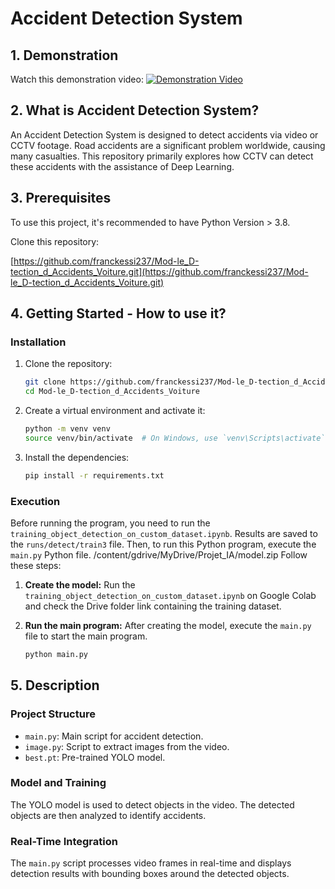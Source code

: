 # Accident Detection System

## 1. Demonstration
Watch this demonstration video:
[![Demonstration Video](https://img.youtube.com/vi/elPecFUnPg4/0.jpg)](https://www.youtube.com/watch?v=elPecFUnPg4)

## 2. What is Accident Detection System?
An Accident Detection System is designed to detect accidents via video or CCTV footage. Road accidents are a significant problem worldwide, causing many casualties. This repository primarily explores how CCTV can detect these accidents with the assistance of Deep Learning.

## 3. Prerequisites
To use this project, it's recommended to have Python Version > 3.8.

Clone this repository:

[https://github.com/franckessi237/Mod-le_D-tection_d_Accidents_Voiture.git](https://github.com/franckessi237/Mod-le_D-tection_d_Accidents_Voiture.git)

## 4. Getting Started - How to use it?

### Installation
1. Clone the repository:
    ```bash
    git clone https://github.com/franckessi237/Mod-le_D-tection_d_Accidents_Voiture.git
    cd Mod-le_D-tection_d_Accidents_Voiture
    ```
2. Create a virtual environment and activate it:
    ```bash
    python -m venv venv
    source venv/bin/activate  # On Windows, use `venv\Scripts\activate`
    ```
3. Install the dependencies:
    ```bash
    pip install -r requirements.txt
    ```

### Execution
Before running the program, you need to run the `training_object_detection_on_custom_dataset.ipynb`. Results are saved to the `runs/detect/train3` file. Then, to run this Python program, execute the `main.py` Python file.
/content/gdrive/MyDrive/Projet_IA/model.zip 
Follow these steps:

1. **Create the model:** Run the `training_object_detection_on_custom_dataset.ipynb` on Google Colab and check the Drive folder link containing the training dataset.

2. **Run the main program:** After creating the model, execute the `main.py` file to start the main program.
    ```bash
    python main.py
    ```

## 5. Description

### Project Structure
- `main.py`: Main script for accident detection.
- `image.py`: Script to extract images from the video.
- `best.pt`: Pre-trained YOLO model.

### Model and Training
The YOLO model is used to detect objects in the video. The detected objects are then analyzed to identify accidents.

### Real-Time Integration
The `main.py` script processes video frames in real-time and displays detection results with bounding boxes around the detected objects.

